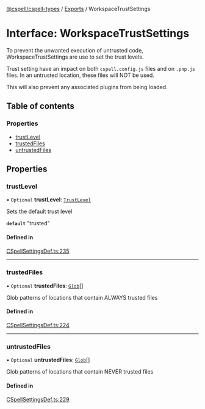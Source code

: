 [@cspell/cspell-types](../README.md) / [Exports](../modules.md) / WorkspaceTrustSettings

# Interface: WorkspaceTrustSettings

To prevent the unwanted execution of untrusted code, WorkspaceTrustSettings
are use to set the trust levels.

Trust setting have an impact on both `cspell.config.js` files and on `.pnp.js` files.
In an untrusted location, these files will NOT be used.

This will also prevent any associated plugins from being loaded.

## Table of contents

### Properties

- [trustLevel](WorkspaceTrustSettings.md#trustlevel)
- [trustedFiles](WorkspaceTrustSettings.md#trustedfiles)
- [untrustedFiles](WorkspaceTrustSettings.md#untrustedfiles)

## Properties

### trustLevel

• `Optional` **trustLevel**: [`TrustLevel`](../modules.md#trustlevel)

Sets the default trust level

**`default`** "trusted"

#### Defined in

[CSpellSettingsDef.ts:235](https://github.com/streetsidesoftware/cspell/blob/27fe1d6b/packages/cspell-types/src/CSpellSettingsDef.ts#L235)

___

### trustedFiles

• `Optional` **trustedFiles**: [`Glob`](../modules.md#glob)[]

Glob patterns of locations that contain ALWAYS trusted files

#### Defined in

[CSpellSettingsDef.ts:224](https://github.com/streetsidesoftware/cspell/blob/27fe1d6b/packages/cspell-types/src/CSpellSettingsDef.ts#L224)

___

### untrustedFiles

• `Optional` **untrustedFiles**: [`Glob`](../modules.md#glob)[]

Glob patterns of locations that contain NEVER trusted files

#### Defined in

[CSpellSettingsDef.ts:229](https://github.com/streetsidesoftware/cspell/blob/27fe1d6b/packages/cspell-types/src/CSpellSettingsDef.ts#L229)
